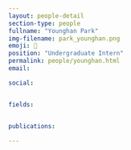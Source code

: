 ```yaml
---
layout: people-detail
section-type: people
fullname: "Younghan Park"
img-filename: park_younghan.png
emoji: 🦅
position: "Undergraduate Intern"
permalink: people/younghan.html
email: 

social:


fields:


publications:

---
```

